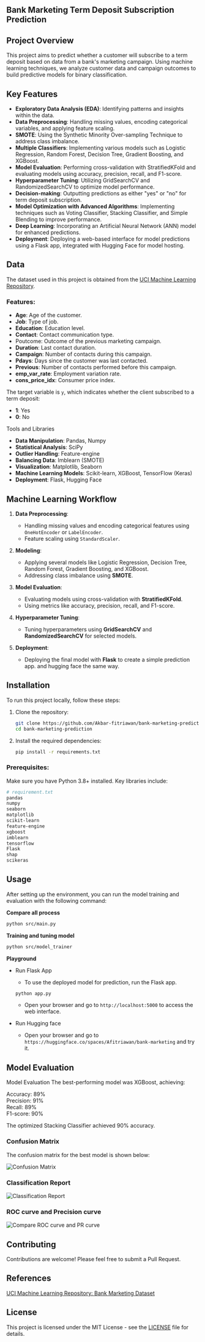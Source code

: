 ## Bank Marketing Term Deposit Subscription Prediction

## Project Overview

This project aims to predict whether a customer will subscribe to a term deposit based on data from a bank's marketing campaign. Using machine learning techniques, we analyze customer data and campaign outcomes to build predictive models for binary classification.

## Key Features

- **Exploratory Data Analysis (EDA)**: Identifying patterns and insights within the data.
- **Data Preprocessing**: Handling missing values, encoding categorical variables, and applying feature scaling.
- **SMOTE**: Using the Synthetic Minority Over-sampling Technique to address class imbalance.
- **Multiple Classifiers**: Implementing various models such as Logistic Regression, Random Forest, Decision Tree, Gradient Boosting, and XGBoost.
- **Model Evaluation**: Performing cross-validation with StratifiedKFold and evaluating models using accuracy, precision, recall, and F1-score.
- **Hyperparameter Tuning**: Utilizing GridSearchCV and RandomizedSearchCV to optimize model performance.
- **Decision-making**: Outputting predictions as either "yes" or "no" for term deposit subscription.
- **Model Optimization with Advanced Algorithms**: Implementing techniques such as Voting Classifier, Stacking Classifier, and Simple Blending to improve performance.
- **Deep Learning**: Incorporating an Artificial Neural Network (ANN) model for enhanced predictions.
- **Deployment**: Deploying a web-based interface for model predictions using a Flask app, integrated with Hugging Face for model hosting.

## Data

The dataset used in this project is obtained from the [UCI Machine Learning Repository](https://archive.ics.uci.edu/ml/datasets/bank+marketing).

### Features:

- **Age**: Age of the customer.
- **Job**: Type of job.
- **Education**: Education level.
- **Contact**: Contact communication type.
- Poutcome: Outcome of the previous marketing campaign.
- **Duration**: Last contact duration.
- **Campaign**: Number of contacts during this campaign.
- **Pdays**: Days since the customer was last contacted.
- **Previous**: Number of contacts performed before this campaign.
- **emp_var_rate**: Employment variation rate.
- **cons_price_idx**: Consumer price index.

The target variable is `y`, which indicates whether the client subscribed to a term deposit:

- **1**: Yes
- **0**: No

Tools and Libraries

- **Data Manipulation**: Pandas, Numpy
- **Statistical Analysis**: SciPy
- **Outlier Handling**: Feature-engine
- **Balancing Data**: Imblearn (SMOTE)
- **Visualization**: Matplotlib, Seaborn
- **Machine Learning Models**: Scikit-learn, XGBoost, TensorFlow (Keras)
- **Deployment**: Flask, Hugging Face

## Machine Learning Workflow

1. **Data Preprocessing**:

   - Handling missing values and encoding categorical features using `OneHotEncoder` or `LabelEncoder`.
   - Feature scaling using `StandardScaler`.

2. **Modeling**:

   - Applying several models like Logistic Regression, Decision Tree, Random Forest, Gradient Boosting, and XGBoost.
   - Addressing class imbalance using **SMOTE**.

3. **Model Evaluation**:

   - Evaluating models using cross-validation with **StratifiedKFold**.
   - Using metrics like accuracy, precision, recall, and F1-score.

4. **Hyperparameter Tuning**:

   - Tuning hyperparameters using **GridSearchCV** and **RandomizedSearchCV** for selected models.

5. **Deployment**:
   - Deploying the final model with **Flask** to create a simple prediction app. and hugging face the same way.

## Installation

To run this project locally, follow these steps:

1. Clone the repository:

   ```bash
   git clone https://github.com/Akbar-fitriawan/bank-marketing-prediction.git
   cd bank-marketing-prediction
   ```

2. Install the required dependencies:
   ```bash
   pip install -r requirements.txt
   ```

### Prerequisites:

Make sure you have Python 3.8+ installed. Key libraries include:

```bash
# requirement.txt
pandas
numpy
seaborn
matplotlib
scikit-learn
feature-engine
xgboost
imblearn
tensorflow
Flask
shap
scikeras
```

## Usage

After setting up the environment, you can run the model training and evaluation with the following command:

**Compare all process**

```bash
python src/main.py
```

**Training and tuning model**

```bash
python src/model_trainer
```

**Playground**

- Run Flask App

  - To use the deployed model for prediction, run the Flask app.

  ```bash
  python app.py
  ```

  - Open your browser and go to `http://localhost:5000` to access the web interface.

- Run Hugging face

  - Open your browser and go to `https://huggingface.co/spaces/Afitriawan/bank-marketing` and try it.

## Model Evaluation

Model Evaluation
The best-performing model was XGBoost, achieving:

Accuracy: 89%  
Precision: 91%  
Recall: 89%  
F1-score: 90%

The optimized Stacking Classifier achieved 90% accuracy.

### Confusion Matrix

The confusion matrix for the best model is shown below:

![Confusion Matrix](/notebook/model_and_param/cm_xgboost.png)

### Classification Report

![Classification Report](/notebook/model_and_param/clf_report_xgboost.png)

### ROC curve and Precision curve

![Compare ROC curve and PR curve](/notebook/model_and_param/compare_roc_pr.png)

## Contributing

Contributions are welcome! Please feel free to submit a Pull Request.

## References

[UCI Machine Learning Repository: Bank Marketing Dataset](https://archive.ics.uci.edu/ml/datasets/bank+marketing)

## License

This project is licensed under the MIT License - see the [LICENSE](LICENSE) file for details.
